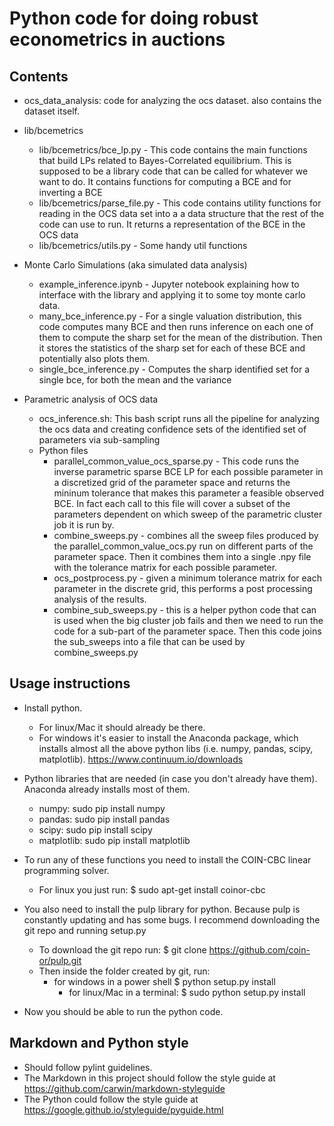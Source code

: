 # Python code for doing robust econometrics in auctions


## Contents
* ocs_data_analysis: code for analyzing the ocs dataset. also contains the dataset itself.
 
* lib/bcemetrics
  - lib/bcemetrics/bce_lp.py - This code contains the main functions that build LPs related to Bayes-Correlated
    equilibrium. This is supposed to be a library code that can be called for whatever we want
    to do. It contains functions for computing a BCE and for inverting a BCE
  - lib/bcemetrics/parse_file.py - This code contains utility functions for reading in the OCS data set into a
    a data structure that the rest of the code can use to run. It returns a representation of the BCE in the OCS
    data
  - lib/bcemetrics/utils.py - Some handy util functions

* Monte Carlo Simulations (aka simulated data analysis)
  * example_inference.ipynb - Jupyter notebook explaining how to interface with the library and applying it to 
    some toy monte carlo data.
  * many_bce_inference.py - For a single valuation distribution, this code computes many BCE and then 
    runs inference on each one of them to compute the sharp set for the mean of the distribution. 
    Then it stores the statistics of the sharp set for each of these BCE and potentially also plots them.
  * single_bce_inference.py - Computes the sharp identified set for a single bce, for both the mean and the variance

* Parametric analysis of OCS data
    * ocs_inference.sh: This bash script runs all the pipeline for analyzing the ocs data and creating confidence
      sets of the identified set of parameters via sub-sampling
    * Python files
      * parallel_common_value_ocs_sparse.py - This code runs the inverse parametric sparse BCE LP for each possible
        parameter in a discretized grid of the parameter space and returns the mininum tolerance that makes this parameter
        a feasible observed BCE. In fact each call to this file will cover a subset of the parameters dependent on which
        sweep of the parametric cluster job it is run by. 
      * combine_sweeps.py - combines all the sweep files produced by the parallel_common_value_ocs.py run on different
        parts of the parameter space. Then it combines them into a single .npy file with the tolerance matrix for each 
        possible parameter. 
      * ocs_postprocess.py - given a minimum tolerance matrix for each parameter in the discrete grid, this performs
        a post processing analysis of the results. 
      * combine_sub_sweeps.py - this is a helper python code that can is used when the big cluster job fails and then 
        we need to run the code for a sub-part of the parameter space. Then this code joins the sub_sweeps into a file 
        that can be used by combine_sweeps.py

## Usage instructions
* Install python.
  - For linux/Mac it should already be there. 
  - For windows it's easier to install the Anaconda package, which installs almost
  all the above python libs (i.e. numpy, pandas, scipy, matplotlib). https://www.continuum.io/downloads

* Python libraries that are needed (in case you don't already have them). Anaconda 
  already installs most of them.
  - numpy: sudo pip install numpy
  - pandas: sudo pip install pandas
  - scipy: sudo pip install scipy
  - matplotlib: sudo pip install matplotlib

* To run any of these functions you need to install the COIN-CBC linear programming solver.
  - For linux you just run: 
	$ sudo apt-get install coinor-cbc

* You also need to install the pulp library for python. Because pulp is constantly
  updating and has some bugs. I recommend downloading the git repo and running setup.py
  - To download the git repo run:
  	$ git clone https://github.com/coin-or/pulp.git
  - Then inside the folder created by git, run:
	- for windows in a power shell
		$ python setup.py install 
    	- for linux/Mac in a terminal:
		$ sudo python setup.py install

* Now you should be able to run the python code.	

## Markdown and Python style

* Should follow pylint guidelines.
* The Markdown in this project should follow the style guide at
  https://github.com/carwin/markdown-styleguide
* The Python could follow the style guide at
  https://google.github.io/styleguide/pyguide.html
